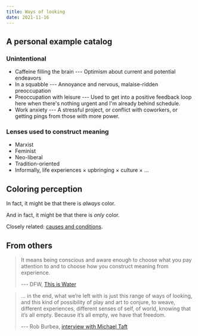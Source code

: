 ```yaml
---
title: Ways of looking
date: 2021-11-16
---
```


<script defer src="/assets/lib/three-r131.min.js"></script>
<script defer src="/assets/lib/p5-1.4.0.min.js"></script>
<script defer src="/assets/p5js/04-ways-of-looking.js"></script>
<div class="fig dt w-100">
    <div id="parent" class="dtc v-mid tc">
    </div>
</div>

## A personal example catalog

### Unintentional

- Caffeine filling the brain --- Optimism about current and potential endeavors
- In a squabble --- Annoyance and nervous, malaise-ridden preoccupation
- Preoccupation with leisure --- Used to get into a positive feedback loop here when there's nothing urgent and I'm already behind schedule.
- Work anxiety --- A stressful project, or conflict with coworkers, or getting pings from those with more power.

### Lenses used to construct meaning

- Marxist
- Feminist
- Neo-liberal
- Tradition-oriented
- Informally, life experiences × upbringing × culture × ...

## Coloring perception

In fact, it might be that there is _always_ color.

And in fact, it might be that there is _only_ color.

Closely related: [causes and conditions](/garage/causes-and-conditions/).

## From others

> It means being conscious and aware enough to choose what you pay attention to and to choose how you construct meaning from experience.
>
> --- DFW, [This is Water](https://soundcloud.com/brainpicker/david-foster-wallace-this-is-water-1)

> ... in the end, what we’re left with is just this range of ways of looking, and this kind of possibility of play and art to conjure, to weave, different experiences, different senses of self, of world, knowing that it’s all empty. Because it’s all empty, we have that freedom.
>
> --- Rob Burbea, [interview with Michael Taft](https://deconstructingyourself.com/what-is-emptiness-an-interview-with-rob-burbea.html)
